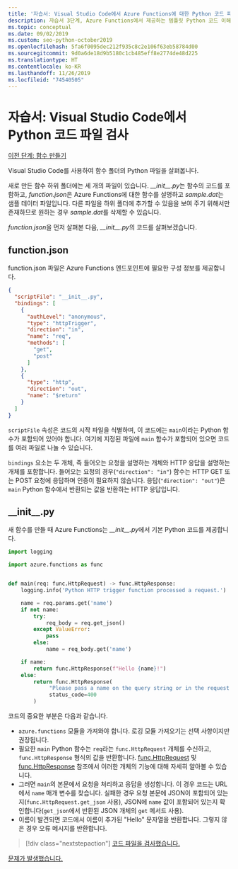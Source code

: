 ```yaml
---
title: '자습서: Visual Studio Code에서 Azure Functions에 대한 Python 코드 파일 검사'
description: 자습서 3단계, Azure Functions에서 제공하는 템플릿 Python 코드 이해
ms.topic: conceptual
ms.date: 09/02/2019
ms.custom: seo-python-october2019
ms.openlocfilehash: 5fa6f0095dec212f935c8c2e106f63eb58784d00
ms.sourcegitcommit: 9d0a6de18d9b5180c1cb485eff8e2774de48d225
ms.translationtype: HT
ms.contentlocale: ko-KR
ms.lasthandoff: 11/26/2019
ms.locfileid: "74540505"
---
```

# <a name="tutorial-examine-the-python-code-files-in-visual-studio-code"></a>자습서: Visual Studio Code에서 Python 코드 파일 검사

[이전 단계: 함수 만들기](tutorial-vs-code-serverless-python-02.md)

Visual Studio Code를 사용하여 함수 폴더의 Python 파일을 살펴봅니다.

새로 만든 함수 하위 폴더에는 세 개의 파일이 있습니다. *\_\_init\_\_.py*는 함수의 코드를 포함하고, *function.json*은 Azure Functions에 대한 함수를 설명하고 *sample.dat*는 샘플 데이터 파일입니다. 다른 파일을 하위 폴더에 추가할 수 있음을 보여 주기 위해서만 존재하므로 원하는 경우 *sample.dat*를 삭제할 수 있습니다.

*function.json*을 먼저 살펴본 다음, *\_\_init\_\_.py*의 코드를 살펴보겠습니다.

## <a name="functionjson"></a>function.json

function.json 파일은 Azure Functions 엔드포인트에 필요한 구성 정보를 제공합니다.

```json
{
  "scriptFile": "__init__.py",
  "bindings": [
    {
      "authLevel": "anonymous",
      "type": "httpTrigger",
      "direction": "in",
      "name": "req",
      "methods": [
        "get",
        "post"
      ]
    },
    {
      "type": "http",
      "direction": "out",
      "name": "$return"
    }
  ]
}
```

`scriptFile` 속성은 코드의 시작 파일을 식별하며, 이 코드에는 `main`이라는 Python 함수가 포함되어 있어야 합니다. 여기에 지정된 파일에 `main` 함수가 포함되어 있으면 코드를 여러 파일로 나눌 수 있습니다.

`bindings` 요소는 두 개체, 즉 들어오는 요청을 설명하는 개체와 HTTP 응답을 설명하는 개체를 포함합니다. 들어오는 요청의 경우(`"direction": "in"`) 함수는 HTTP GET 또는 POST 요청에 응답하며 인증이 필요하지 않습니다. 응답(`"direction": "out"`)은 `main` Python 함수에서 반환되는 값을 반환하는 HTTP 응답입니다.

## <a name="__init__py"></a>\_\_init\_\_.py

새 함수를 만들 때 Azure Functions는 *\_\_init\_\_.py*에서 기본 Python 코드를 제공합니다.

```python
import logging

import azure.functions as func


def main(req: func.HttpRequest) -> func.HttpResponse:
    logging.info('Python HTTP trigger function processed a request.')

    name = req.params.get('name')
    if not name:
        try:
            req_body = req.get_json()
        except ValueError:
            pass
        else:
            name = req_body.get('name')

    if name:
        return func.HttpResponse(f"Hello {name}!")
    else:
        return func.HttpResponse(
             "Please pass a name on the query string or in the request body",
             status_code=400
        )
```

코드의 중요한 부분은 다음과 같습니다.

- `azure.functions` 모듈을 가져와야 합니다. 로깅 모듈 가져오기는 선택 사항이지만 권장됩니다.
- 필요한 `main` Python 함수는 `req`라는 `func.HttpRequest` 개체를 수신하고, `func.HttpResponse` 형식의 값을 반환합니다. [func.HttpRequest](/python/api/azure-functions/azure.functions.httprequest?view=azure-python) 및 [func.HttpResponse](/python/api/azure-functions/azure.functions.httpresponse?view=azure-python) 참조에서 이러한 개체의 기능에 대해 자세히 알아볼 수 있습니다.
- 그러면 `main`의 본문에서 요청을 처리하고 응답을 생성합니다. 이 경우 코드는 URL에서 `name` 매개 변수를 찾습니다. 실패한 경우 요청 본문에 JSON이 포함되어 있는지(`func.HttpRequest.get_json` 사용), JSON에 `name` 값이 포함되어 있는지 확인합니다(`get_json`에서 반환된 JSON 개체의 `get` 메서드 사용).
- 이름이 발견되면 코드에서 이름이 추가된 "Hello" 문자열을 반환합니다. 그렇지 않은 경우 오류 메시지를 반환합니다.

> [!div class="nextstepaction"]
> [코드 파일을 검사했습니다.](tutorial-vs-code-serverless-python-04.md)

[문제가 발생했습니다.](https://www.research.net/r/PWZWZ52?tutorial=vscode-functions-python&step=03-examine-code-files)
